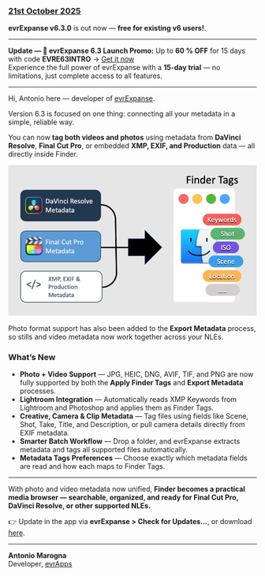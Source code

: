 ### [21st October 2025](/news/20251021)

**evrExpanse v6.3.0** is out now — **free for existing v6 users!**.  

---

**Update — 🎁 evrExpanse 6.3 Launch Promo:** Up to **60 % OFF** for 15 days with code **EVRE63INTRO** → [Get it now](https://evrapp.gumroad.com/l/evrExpanse6/evre63intro)  
Experience the full power of evrExpanse with a **15-day trial** — no limitations, just complete access to all features.

---

Hi, Antonio here — developer of [evrExpanse](https://www.evrapp.cloud/evrexpanse).

Version 6.3 is focused on one thing: connecting all your metadata in a simple, reliable way.

You can now **tag both videos and photos** using metadata from **DaVinci Resolve**, **Final Cut Pro**, or embedded **XMP, EXIF, and Production** data — all directly inside Finder. 

![](/static/evrE630_FinderTags.png)

Photo format support has also been added to the **Export Metadata** process, so stills and video metadata now work together across your NLEs.

### What’s New

- **Photo + Video Support** — JPG, HEIC, DNG, AVIF, TIF, and PNG are now fully supported by both the **Apply Finder Tags** and **Export Metadata** processes.  
- **Lightroom Integration** — Automatically reads XMP Keywords from Lightroom and Photoshop and applies them as Finder Tags.  
- **Creative, Camera & Clip Metadata** — Tag files using fields like Scene, Shot, Take, Title, and Description, or pull camera details directly from EXIF metadata.  
- **Smarter Batch Workflow** — Drop a folder, and evrExpanse extracts metadata and tags all supported files automatically.  
- **Metadata Tags Preferences** — Choose exactly which metadata fields are read and how each maps to Finder Tags.

---

With photo and video metadata now unified, **Finder becomes a practical media browser — searchable, organized, and ready for Final Cut Pro, DaVinci Resolve, or other supported NLEs.**

👉 Update in the app via **evrExpanse > Check for Updates…**, or download [here]([https://www.evrapp.cloud/evrexpanse](https://www.evrapp.cloud/evrexpanse#buy)).

---

**Antonio Marogna**  
Developer, [evrApps](https://www.evrapp.cloud)
